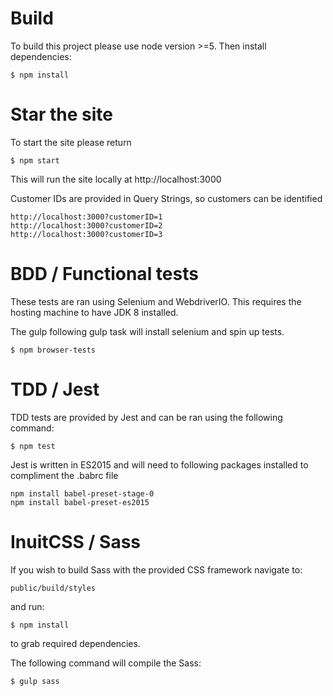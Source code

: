 # Build

To build this project please use node version >=5. Then install dependencies:

    $ npm install

# Star the site

To start the site please return

    $ npm start

This will run the site locally at http://localhost:3000

Customer IDs are provided in Query Strings, so customers can be identified

    http://localhost:3000?customerID=1
    http://localhost:3000?customerID=2
    http://localhost:3000?customerID=3

# BDD / Functional tests

These tests are ran using Selenium and WebdriverIO. This requires the hosting machine to have JDK 8 installed.

The gulp following gulp task will install selenium and spin up tests.

    $ npm browser-tests

# TDD / Jest

TDD tests are provided by Jest and can be ran using the following command:

    $ npm test

Jest is written in ES2015 and will need to following packages installed to compliment the .babrc file

    npm install babel-preset-stage-0
    npm install babel-preset-es2015

# InuitCSS / Sass

If you wish to build Sass with the provided CSS framework navigate to:

    public/build/styles

and run:

    $ npm install

to grab required dependencies.

The following command will compile the Sass:

    $ gulp sass
